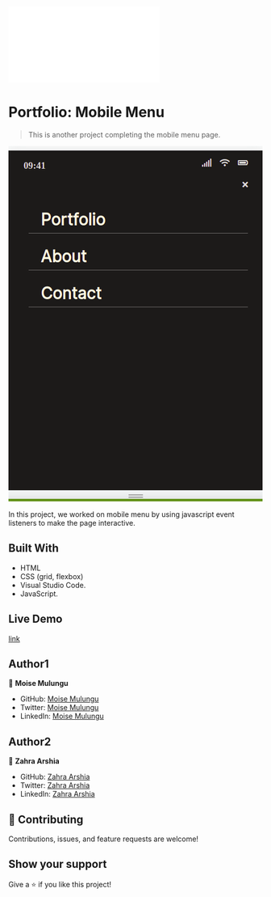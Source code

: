 ![](file:///home/moise/portfolio-mobile-version/index.html)

# Portfolio: Mobile Menu

> This is another project completing the mobile menu page.

![screenshot](./menu.png)

In this project, we worked on mobile menu by using javascript event listeners to make the page interactive.

## Built With

- HTML
- CSS (grid, flexbox)
- Visual Studio Code.
- JavaScript.

## Live Demo
[link](https://moise-mulungu.github.io/portfolio-mobile-version/)

## Author1

👤 **Moise Mulungu**

- GitHub: [Moise Mulungu](https://github.com/moise-mulungu)
- Twitter: [Moise Mulungu](https://twitter.com/moise_mulungu)
- LinkedIn: [Moise Mulungu](https://www.linkedin.com/in/mo%C3%AFse-mulungu-a939831b2/)

## Author2

👤 **Zahra Arshia**

- GitHub: [Zahra Arshia](https://github.com/zahraarshia)
- Twitter: [Zahra Arshia](https://twitter.com/Zahraarshia)
- LinkedIn: [Zahra Arshia](https://www.linkedin.com/in/zahra-arshia-89247210a/)

## 🤝 Contributing

Contributions, issues, and feature requests are welcome!

## Show your support

Give a ⭐️ if you like this project!
 
 
 
 
 
 
 
 


